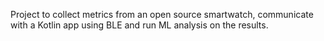 Project to collect metrics from an open source smartwatch, communicate with a Kotlin app using BLE and run ML analysis on the results.
